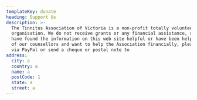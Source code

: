 ```yaml
---
templateKey: donate
heading: Support Us
description: >-
  The Tinnitus Association of Victoria is a non-profit totally volunteer
  organisation. We do not receive grants or any financial assistance, so if you
  have found the information on this web site helpful or have been helped by one
  of our counsellors and want to help the Association financially, please donate
  via PayPal or send a cheque or postal note to
address:
  city: a
  country: a
  name: a
  postCode: 1
  state: a
  street: a
---
```


